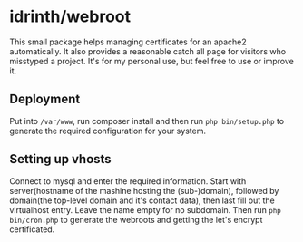 # idrinth/webroot

This small package helps managing certificates for an apache2 automatically. It also provides a reasonable catch all page for visitors who misstyped a project. It's for my personal use, but feel free to use or improve it.

## Deployment

Put into `/var/www`, run composer install and then run `php bin/setup.php` to generate the required configuration for your system.

## Setting up vhosts

Connect to mysql and enter the required information. Start with server(hostname of the mashine hosting the (sub-)domain), followed by domain(the top-level domain and it's contact data), then last fill out the virtualhost entry. Leave the name empty for no subdomain. Then run `php bin/cron.php` to generate the webroots and getting the let's encrypt certificated.
